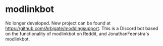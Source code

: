 # modlinkbot
No longer developed. New project can be found at https://github.com/Arbigate/moddingsupport.
This is a Discord bot based on the functionality of modlinkbot on Reddit, and JonathanFeenstra's modlinkbot.
